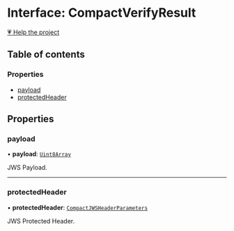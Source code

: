 # Interface: CompactVerifyResult

[💗 Help the project](https://github.com/sponsors/panva)

## Table of contents

### Properties

- [payload](types.CompactVerifyResult.md#payload)
- [protectedHeader](types.CompactVerifyResult.md#protectedheader)

## Properties

### payload

• **payload**: [`Uint8Array`]( https://developer.mozilla.org/en-US/docs/Web/JavaScript/Reference/Global_Objects/Uint8Array )

JWS Payload.

___

### protectedHeader

• **protectedHeader**: [`CompactJWSHeaderParameters`](types.CompactJWSHeaderParameters.md)

JWS Protected Header.
